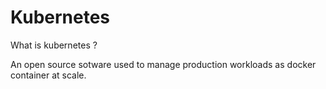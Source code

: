 # Kubernetes

What is kubernetes ?

An open source sotware used to manage production workloads as docker container at scale.

<!-- TODO: Add k8s logo (/guillaume/logos/kubernetes-logo.png) -->
<!-- TODO: Add google logo /guillaume/logos/google-logo.png -->

<!--
Google open-sourced the Kubernetes project in 2014.
Kubernetes combines over 15 years of Google's experience running production workloads at scale with best-of-breed ideas and practices from the community
-->